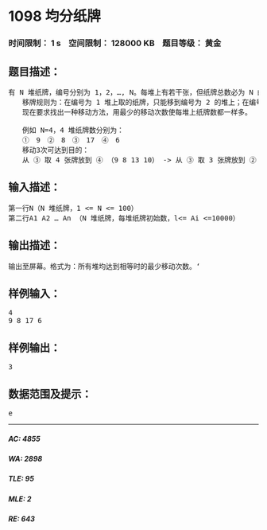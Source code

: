 # 1098 均分纸牌   
### 时间限制： 1 s&nbsp;&nbsp;&nbsp;&nbsp;空间限制： 128000 KB&nbsp;&nbsp;&nbsp;&nbsp;题目等级： 黄金  
## 题目描述：  

<pre>
有 N 堆纸牌，编号分别为 1，2，…, N。每堆上有若干张，但纸牌总数必为 N 的倍数。可以在任一堆上取若于张纸牌，然后移动。  
　　移牌规则为：在编号为 1 堆上取的纸牌，只能移到编号为 2 的堆上；在编号为 N 的堆上取的纸牌，只能移到编号为 N-1 的堆上；其他堆上取的纸牌，可以移到相邻左边或右边的堆上。  
　　现在要求找出一种移动方法，用最少的移动次数使每堆上纸牌数都一样多。  
  
　　例如 N=4，4 堆纸牌数分别为：  
　　①　9　②　8　③　17　④　6  
　　移动3次可达到目的：  
　　从 ③ 取 4 张牌放到 ④ （9 8 13 10） -> 从 ③ 取 3 张牌放到 ②（9 11 10 10）-> 从 ② 取 1 张牌放到①（10 10 10 10）。
</pre>
  
  
## 输入描述：  

<pre>
第一行N（N 堆纸牌，1 <= N <= 100）  
第二行A1 A2 … An （N 堆纸牌，每堆纸牌初始数，l<= Ai <=10000）
</pre>
  
  
## 输出描述：  

<pre>
输出至屏幕。格式为：所有堆均达到相等时的最少移动次数。‘
</pre>
  
  
## 样例输入：  

<pre>
4  
9 8 17 6
</pre>
  
  
## 样例输出：  

<pre>
3
</pre>
  
  
## 数据范围及提示：  

<pre>
e
</pre>
  
  
***  

##### AC: 4855  
##### WA: 2898  
##### TLE: 95  
##### MLE: 2  
##### RE: 643  
